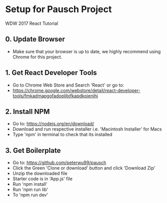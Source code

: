 
# Setup for Pausch Project
WDW 2017 React Tutorial

## 0. Update Browser
- Make sure that your browser is up to date, we highly recommend using Chrome for this project.

## 1. Get React Developer Tools
- Go to Chrome Web Store and Search 'React' or go to:
- https://chrome.google.com/webstore/detail/react-developer-tools/fmkadmapgofadopljbjfkapdkoienihi

## 2. Install NPM
- Go to: https://nodejs.org/en/download/
- Download and run respective installer i.e. 'Macintosh Installer' for Macs
- Type 'npm' in terminal to check that its installed

## 3. Get Boilerplate
- Go to: https://github.com/peterwu99/pausch
- Click the Green 'Clone or download' button and click 'Download Zip'
- Unzip the downloaded file
- Starter code is in 'App.js' file
- Run 'npm install'
- Run 'npm run lib'
- To 'npm run dev'
